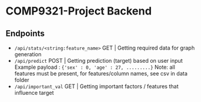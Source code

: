# COMP9321-Project Backend

## Endpoints
 - `/api/stats/<string:feature_name>` GET | Getting required data for graph generation
 - `/api/predict` POST | Getting prediction (target) based on user input
    Example payload : `{'sex' : 0, 'age' : 27, .........}`
    Note: all features must be present, for features/column names, see csv in data folder
 - `/api/important_val` GET | Getting important factors / features that influence target
